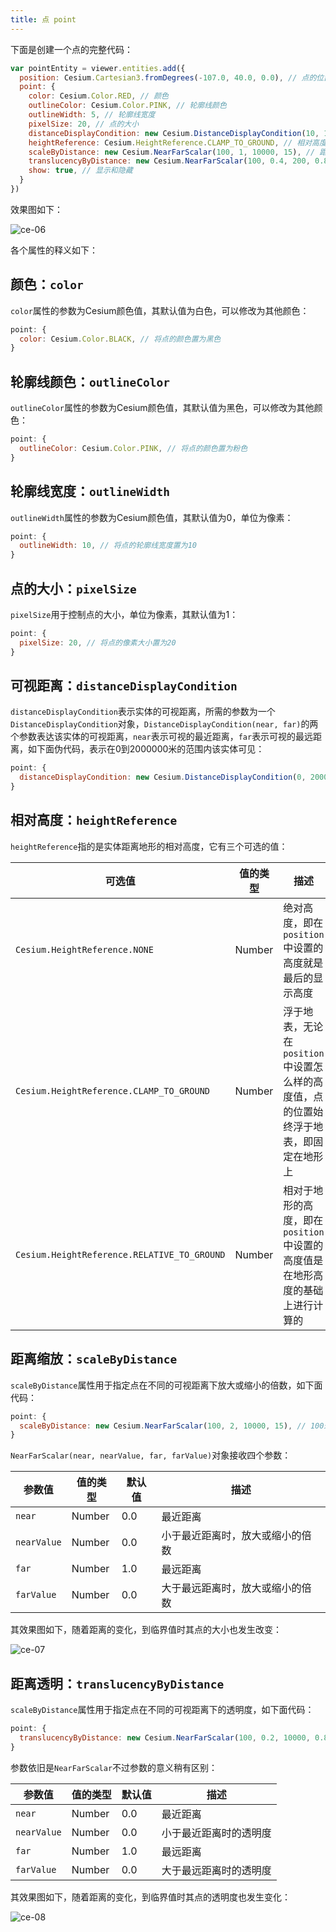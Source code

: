 ```yaml
---
title: 点 point
---
```


下面是创建一个点的完整代码：

```javascript
var pointEntity = viewer.entities.add({
  position: Cesium.Cartesian3.fromDegrees(-107.0, 40.0, 0.0), // 点的位置
  point: {
    color: Cesium.Color.RED, // 颜色
    outlineColor: Cesium.Color.PINK, // 轮廓线颜色
    outlineWidth: 5, // 轮廓线宽度
    pixelSize: 20, // 点的大小
    distanceDisplayCondition: new Cesium.DistanceDisplayCondition(10, 10000), // 可视距离
    heightReference: Cesium.HeightReference.CLAMP_TO_GROUND, // 相对高度
    scaleByDistance: new Cesium.NearFarScalar(100, 1, 10000, 15), // 距离缩放
    translucencyByDistance: new Cesium.NearFarScalar(100, 0.4, 200, 0.8), // 距离透明
    show: true, // 显示和隐藏
  }
})
```

效果图如下：

![ce-06](/cesium-docs/assets/img/guide/ce-06.png)

各个属性的释义如下：

## 颜色：`color`

`color`属性的参数为Cesium颜色值，其默认值为白色，可以修改为其他颜色：

```javascript
point: {
  color: Cesium.Color.BLACK, // 将点的颜色置为黑色
}
```

## 轮廓线颜色：`outlineColor`

`outlineColor`属性的参数为Cesium颜色值，其默认值为黑色，可以修改为其他颜色：

```javascript
point: {
  outlineColor: Cesium.Color.PINK, // 将点的颜色置为粉色
}
```

## 轮廓线宽度：`outlineWidth`

`outlineWidth`属性的参数为Cesium颜色值，其默认值为0，单位为像素：

```javascript
point: {
  outlineWidth: 10, // 将点的轮廓线宽度置为10
}
```

## 点的大小：`pixelSize`

`pixelSize`用于控制点的大小，单位为像素，其默认值为1：

```javascript
point: {
  pixelSize: 20, // 将点的像素大小置为20
}
```

## 可视距离：`distanceDisplayCondition`

`distanceDisplayCondition`表示实体的可视距离，所需的参数为一个`DistanceDisplayCondition`对象，`DistanceDisplayCondition(near, far)`的两个参数表达该实体的可视距离，`near`表示可视的最近距离，`far`表示可视的最远距离，如下面伪代码，表示在0到2000000米的范围内该实体可见：

```javascript
point: {
  distanceDisplayCondition: new Cesium.DistanceDisplayCondition(0, 2000000), // 可视距离为0到2000000米之间
}
```

## 相对高度：`heightReference `

`heightReference`指的是实体距离地形的相对高度，它有三个可选的值：

| 可选值                                      | 值的类型 | 描述                                                         |
| ------------------------------------------- | -------- | ------------------------------------------------------------ |
| `Cesium.HeightReference.NONE`               | Number   | 绝对高度，即在`position`中设置的高度就是最后的显示高度       |
| `Cesium.HeightReference.CLAMP_TO_GROUND`    | Number   | 浮于地表，无论在`position`中设置怎么样的高度值，点的位置始终浮于地表，即固定在地形上 |
| `Cesium.HeightReference.RELATIVE_TO_GROUND` | Number   | 相对于地形的高度，即在`position`中设置的高度值是在地形高度的基础上进行计算的 |

## 距离缩放：`scaleByDistance`

`scaleByDistance`属性用于指定点在不同的可视距离下放大或缩小的倍数，如下面代码：

```javascript
point: {
  scaleByDistance: new Cesium.NearFarScalar(100, 2, 10000, 15), // 100米以下放大2倍，10000米以上放大15倍
}
```

`NearFarScalar(near, nearValue, far, farValue)`对象接收四个参数：

| 参数值      | 值的类型 | 默认值 | 描述                             |
| ----------- | -------- | ------ | -------------------------------- |
| `near`      | Number   | 0.0    | 最近距离                         |
| `nearValue` | Number   | 0.0    | 小于最近距离时，放大或缩小的倍数 |
| `far`       | Number   | 1.0    | 最远距离                         |
| `farValue`  | Number   | 0.0    | 大于最远距离时，放大或缩小的倍数 |

其效果图如下，随着距离的变化，到临界值时其点的大小也发生改变：

![ce-07](/cesium-docs/assets/img/guide/ce-07.gif)

## 距离透明：`translucencyByDistance `

`scaleByDistance`属性用于指定点在不同的可视距离下的透明度，如下面代码：

```javascript
point: {
  translucencyByDistance: new Cesium.NearFarScalar(100, 0.2, 10000, 0.8), // 100米以下透明度为0.2，10000米以上透明度为0.8
}
```

参数依旧是`NearFarScalar`不过参数的意义稍有区别：

| 参数值      | 值的类型 | 默认值 | 描述                   |
| ----------- | -------- | ------ | ---------------------- |
| `near`      | Number   | 0.0    | 最近距离               |
| `nearValue` | Number   | 0.0    | 小于最近距离时的透明度 |
| `far`       | Number   | 1.0    | 最远距离               |
| `farValue`  | Number   | 0.0    | 大于最远距离时的透明度 |

其效果图如下，随着距离的变化，到临界值时其点的透明度也发生变化：

![ce-08](/cesium-docs/assets/img/guide/ce-08.gif)